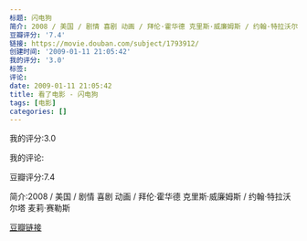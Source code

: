 ```yaml
---
标题: 闪电狗
简介: 2008 / 美国 / 剧情 喜剧 动画 / 拜伦·霍华德 克里斯·威廉姆斯 / 约翰·特拉沃尔塔 麦莉·赛勒斯
豆瓣评分: '7.4'
链接: https://movie.douban.com/subject/1793912/
创建时间: '2009-01-11 21:05:42'
我的评分: '3.0'
标签:
评论:
date: 2009-01-11 21:05:42
title: 看了电影 - 闪电狗
tags: [电影]
categories: []
---
```


我的评分:3.0

我的评论:

豆瓣评分:7.4

简介:2008 / 美国 / 剧情 喜剧 动画 / 拜伦·霍华德 克里斯·威廉姆斯 / 约翰·特拉沃尔塔 麦莉·赛勒斯

[豆瓣链接](https://movie.douban.com/subject/1793912/)

